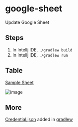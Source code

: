 # google-sheet
Update Google Sheet

## Steps

1. In Intellj IDE, `./gradlew build` 
2. In Intellj IDE, `./gradlew run` 

## Table
[Sample Sheet](https://docs.google.com/spreadsheets/d/10nehErITZaCFmQPKJpGQRieAbDs_r3Oiz44NP24Zz2Q/edit#gid=1169207060)

![image](https://user-images.githubusercontent.com/95261974/178887810-d159d8ef-9185-4b13-9f49-9365b791f1a1.png)

## More
[Credential.json](/updateGoogleSheet/credentials.json) added in [gradlew](/updateGoogleSheet/gradlew)
